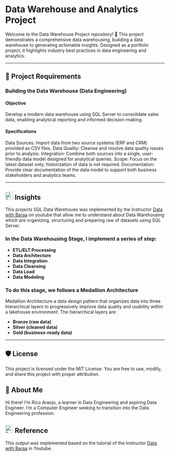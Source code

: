 # Data Warehouse and Analytics Project

Welcome to the Data Warehouse Project repository! 🚀
This project demonstrates a comprehensive data warehousing,  building a data warehouse to generating actionable insights. Designed as a portfolio project, it highlights industry best practices in data engineering and analytics.

--- 

## 🚀 Project Requirements

### Building the Data Warehouse (Data Engineering)

#### Objective
Develop a modern data warehouse using SQL Server to consolidate sales data, enabling analytical reporting and informed decision-making.

#### Specifications
Data Sources: Import data from two source systems (ERP and CRM) provided as CSV files.
Data Quality: Cleanse and resolve data quality issues prior to analysis.
Integration: Combine both sources into a single, user-friendly data model designed for analytical queries.
Scope: Focus on the latest dataset only; historization of data is not required.
Documentation: Provide clear documentation of the data model to support both business stakeholders and analytics teams.

---

## <img width="25" height="25" alt="image" src="https://github.com/user-attachments/assets/46fdefba-6b6a-4b15-ab13-65d306067848" /> Insights
This projects SQL Data Warehoues was implemented by the Instructor [Data with Baraa](https://www.youtube.com/watch?v=9GVqKuTVANE&t=1258s) on youtube that allow me to understand about Data Warehousing which are organizing, structuring and preparing  raw of datasets using SQL Server. 
### In the Data Warehousing Stage, I implement a series of step:
- **ETL/ELT Processing**
- **Data Architecture**
- **Data Integration**
- **Data Cleansing**
- **Data Load**
- **Data Modeling**

### To do this stage, we follows a Medallion Architecture
Medallion Architecture a data design pattern that organizes data into three hierarchical layers to progressively improve data quality and usability within a lakehouse environment. The hierarchical layers are:
- **Bronze (raw data)**
- **Silver (cleaned data)**
- **Gold (business-ready data)**

---

## 🛡️ License

This project is licensed under the MIT License. You are free to use, modify, and share this project with proper attribution.

## 🌟 About Me
Hi there! I’m Rico Araojo, a learner in Data Engineering and aspiring Data Engineer. I’m a Computer Engineer seeking to transition into the Data Engineering profession.

## <img width="25" height="25" alt="image" src="https://github.com/user-attachments/assets/a74f6954-2175-47f1-b7a2-a8b69a12e471" /> Reference
This output was implemented based on the tutorial of the Instructor [Data with Baraa](https://www.youtube.com/watch?v=9GVqKuTVANE&t=1258s) in Youtube. 

